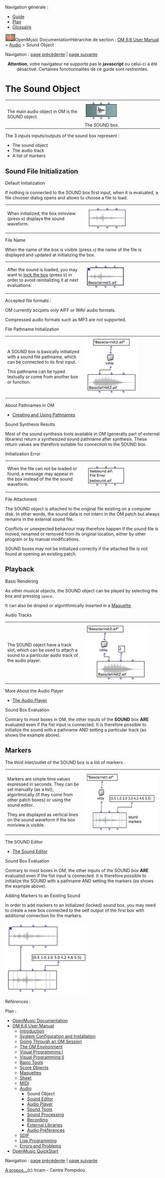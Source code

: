 <div id="tplf" class="tplPage">

<div id="tplh">

<span class="hidden">Navigation générale : </span>

  - [<span>Guide</span>](OM-Documentation.md)
  - [<span>Plan</span>](OM-Documentation_1.md)
  - [<span>Glossaire</span>](OM-Documentation_2.md)

</div>

<div id="tplt">

![empty.gif](../tplRes/page/empty.gif)![logoom1.png](../res/logoom1.png)<span class="tplTi">OpenMusic
Documentation</span><span class="sw_outStack_navRoot"><span class="hidden">Hiérarchie
de section : </span>[<span>OM 6.6 User
Manual</span>](OM-User-Manual.md)<span class="stkSep"> \>
</span>[<span>Audio</span>](Audio.md)<span class="stkSep"> \>
</span><span class="stkSel_yes"><span>Sound Object</span></span></span>

</div>

<div class="tplNav">

<span class="hidden">Navigation : </span>[<span>page
précédente</span>](Audio.md "page précédente(Audio)")<span class="hidden">
| </span>[<span>page
suivante</span>](SoundEditor.md "page suivante(Sound Editor)")

</div>

<div id="tplc" class="tplc_out_yes">

<div style="text-align: center;">

**Attention**, votre navigateur ne supporte pas le **javascript** ou
celui-ci à été désactivé. Certaines fonctionnalités de ce guide sont
restreintes.

</div>

<div class="headCo">

# <span>The Sound Object</span>

<div class="headCo_co">

<div>

<div class="infobloc">

<div class="txtRes">

<table>
<colgroup>
<col style="width: 50%" />
<col style="width: 50%" />
</colgroup>
<tbody>
<tr class="odd">
<td><div class="dk_txtRes_txt txt">
<p>The main audio object in OM is the SOUND object.</p>
</div></td>
<td><div class="caption">
<div class="caption_co">
<img src="../res/sound-box.png" width="115" height="67" alt="The SOUND box." />
</div>
<div class="caption_ti">
The SOUND box.
</div>
</div></td>
</tr>
</tbody>
</table>

</div>

<div class="txt">

The 3 inputs inputs/outputs of the sound box represent :

  - <span>The sound object</span>
  - <span>The audio track</span>
  - <span>A list of markers</span>

</div>

</div>

<div class="part">

## <span>Sound File Initialization</span>

<div class="part_co">

<div class="infobloc">

<div class="infobloc_ti">

<span>Default Initialization</span>

</div>

<div class="txt">

If nothing is connected to the SOUND box first input, when it is
evaluated, a file chooser dialog opens and allows to choose a file to
load.

</div>

<div class="txtRes">

<table>
<colgroup>
<col style="width: 50%" />
<col style="width: 50%" />
</colgroup>
<tbody>
<tr class="odd">
<td><div class="dk_txtRes_txt txt">
<p>When initialized, the box miniview (press <code class="keyboard_tl">m</code>) displays the sound waveform.</p>
</div></td>
<td><div class="caption">
<div class="caption_co">
<img src="../res/sound-miniview.png" width="144" height="83" alt="sound-miniview.png" />
</div>
</div></td>
</tr>
</tbody>
</table>

</div>

</div>

<div class="bloc note">

<div class="bloc_ti note_ti">

<span>File Name</span>

</div>

<div class="txt">

When the name of the box is visible (press `n`) the name of the file is
displayed and updated at initializing the box.

</div>

</div>

<div class="infobloc">

<div class="txtRes">

<table>
<colgroup>
<col style="width: 50%" />
<col style="width: 50%" />
</colgroup>
<tbody>
<tr class="odd">
<td><div class="dk_txtRes_txt txt">
<p>After the sound is loaded, you may want to <a href="LockMode.md"><span>lock the box</span></a> (press <code class="keyboard_tl">b</code>) in order to avoid reinitalizing it at next evaluations.</p>
</div></td>
<td><div class="caption">
<div class="caption_co">
<img src="../res/lock-sound.png" width="136" height="83" alt="lock-sound.png" />
</div>
</div></td>
</tr>
</tbody>
</table>

</div>

</div>

<div class="bloc warning">

<div class="bloc_ti warning_ti">

<span>Accepted file formats :</span>

</div>

<div class="txt">

OM currently accpets only AIFF or WAV audio formats.

Compressed audio formats such as MP3 are not supported.

</div>

</div>

<div class="infobloc">

<div class="infobloc_ti">

<span>File Pathname Initialization</span>

</div>

<div class="txtRes">

<table>
<colgroup>
<col style="width: 50%" />
<col style="width: 50%" />
</colgroup>
<tbody>
<tr class="odd">
<td><div class="dk_txtRes_txt txt">
<p>A SOUND box is basically initialized with a sound file pathname, which can be connected to its first input.</p>
<p>This pathname can be typed textually or come from another box or function.</p>
</div></td>
<td><div class="caption">
<div class="caption_co">
<img src="../res/sound-path.png" width="174" height="193" alt="sound-path.png" />
</div>
</div></td>
</tr>
</tbody>
</table>

</div>

<div class="linkSet">

<div class="linkSet_ti">

<span>About Pathnames in OM</span>

</div>

<div class="linkUL">

  - [<span>Creating and Using Pathnames</span>](Pathnames.md)

</div>

</div>

</div>

<div class="bloc complement">

<div class="bloc_ti complement_ti">

<span>Sound Synthesis Results</span>

</div>

<div class="txt">

Most of the sound synthesis tools available in OM (generally part of
external libraries) return a synthesized sound pathname after synthesis.
These return values are therefore suitable for connection to the SOUND
box.

</div>

</div>

<div class="infobloc">

<div class="infobloc_ti">

<span>Initialization Error</span>

</div>

<div class="txtRes">

<table>
<colgroup>
<col style="width: 50%" />
<col style="width: 50%" />
</colgroup>
<tbody>
<tr class="odd">
<td><div class="dk_txtRes_txt txt">
<p>When the file can not be loaded or found, a message may appear in the box instead of the the sound waveform.</p>
</div></td>
<td><div class="caption">
<div class="caption_co">
<img src="../res/sound-error.png" width="137" height="78" alt="sound-error.png" />
</div>
</div></td>
</tr>
</tbody>
</table>

</div>

</div>

<div class="bloc warning">

<div class="bloc_ti warning_ti">

<span>File Attachment</span>

</div>

<div class="txt">

The SOUND object is attached to the original file existing on a computer
disk. In other words, the sound data is not intern in the OM patch but
always remains in the external sound file.

Conflicts or unexpected behaviour may therefore happen if the sound file
is moved, renamed or removed from its original location, either by other
program or by manual modifications.

SOUND boxes may not be initialized correctly if the attached file is not
found at opening an existing patch.

</div>

</div>

</div>

</div>

<div class="part">

## <span>Playback</span>

<div class="part_co">

<div class="infobloc">

<div class="infobloc_ti">

<span>Basic Rendering</span>

</div>

<div class="txt">

As other musical objects, the SOUND object can be played by selecting
the box and pressing `space`.

It can also be droped or algorithmically inserted in a
[<span>Maquette</span>](Maquettes.md).

</div>

</div>

<div class="infobloc">

<div class="infobloc_ti">

<span>Audio Tracks</span>

</div>

<div class="txtRes">

<table>
<colgroup>
<col style="width: 50%" />
<col style="width: 50%" />
</colgroup>
<tbody>
<tr class="odd">
<td><div class="dk_txtRes_txt txt">
<p>The SOUND object have a track slot, which can be used to attach a sound to a particular audio track of the audio player.</p>
</div></td>
<td><div class="caption">
<div class="caption_co">
<img src="../res/soundbox-track.png" width="205" height="192" alt="soundbox-track.png" />
</div>
</div></td>
</tr>
</tbody>
</table>

</div>

<div class="linkSet">

<div class="linkSet_ti">

<span>More About the Audio Player</span>

</div>

<div class="linkUL">

  - [<span>The Audio Player</span>](AudioPlayer.md)

</div>

</div>

</div>

<div class="bloc warning">

<div class="bloc_ti warning_ti">

<span>Sound Box Evaluation</span>

</div>

<div class="txt">

Contrary to most boxes in OM, the other inputs of the **SOUND** box
**ARE** evaluated even if the fist input is connected. It is therefore
possible to initialize the sound with a pathname AND setting a
particular track (as shows the example above).

</div>

</div>

</div>

</div>

<div class="part">

## <span>Markers</span>

<div class="part_co">

<div class="infobloc">

<div class="txt">

The third inlet/outlet of the SOUND box is a list of markers .

</div>

<div class="txtRes">

<table>
<colgroup>
<col style="width: 50%" />
<col style="width: 50%" />
</colgroup>
<tbody>
<tr class="odd">
<td><div class="dk_txtRes_txt txt">
<p>Markers are simple time values expressed in seconds. They can be set manually (as a list), algoritmically (if they come from other patch boxes) or using the sound editor.</p>
<p>They are displayed as vertical lines on the sound waveform if the box miniview is visible.</p>
</div></td>
<td><div class="caption">
<div class="caption_co">
<img src="../res/markers.png" width="283" height="204" alt="markers.png" />
</div>
</div></td>
</tr>
</tbody>
</table>

</div>

<div class="linkSet">

<div class="linkSet_ti">

<span>The SOUND Editor</span>

</div>

<div class="linkUL">

  - [<span>The Sound Editor</span>](SoundEditor.md)

</div>

</div>

</div>

<div class="bloc warning">

<div class="bloc_ti warning_ti">

<span>Sound Box Evaluation</span>

</div>

<div class="txt">

Contrary to most boxes in OM, the other inputs of the SOUND box **ARE**
evaluated even if the fist input is connected. It is therefore possible
to initialize the SOUND with a pathname AND setting the markers (as
shows the example above).

</div>

</div>

<div class="bloc tip">

<div class="bloc_ti tip_ti">

<span>Adding Markers to an Existing Sound</span>

</div>

<div class="txt">

In order to add markers to an initialized (locked) sound box, you may
need to create a new box connected to the self output of the first box
with additional connection for the markers.

</div>

<div class="caption">

<div class="caption_co">

![markers2.png](../res/markers2.png)

</div>

</div>

</div>

</div>

</div>

</div>

</div>

</div>

<span class="hidden">Références : </span>

</div>

<div id="tplo" class="tplo_out_yes">

<div class="tplOTp">

<div class="tplOBm">

<div id="mnuFrm">

<span class="hidden">Plan :</span>

<div id="mnuFrmUp" onmouseout="menuScrollTiTask.fSpeed=0;" onmouseover="if(menuScrollTiTask.fSpeed&gt;=0) {menuScrollTiTask.fSpeed=-2; scTiLib.addTaskNow(menuScrollTiTask);}" onclick="menuScrollTiTask.fSpeed-=2;" style="display: none;">

<span id="mnuFrmUpLeft">[](#)</span><span id="mnuFrmUpCenter"></span><span id="mnuFrmUpRight"></span>

</div>

<div id="mnuScroll">

  - [<span>OpenMusic Documentation</span>](OM-Documentation.md)
  - [<span>OM 6.6 User Manual</span>](OM-User-Manual.md)
      - [<span>Introduction</span>](00-Sommaire.md)
      - [<span>System Configuration and
        Installation</span>](Installation.md)
      - [<span>Going Through an OM Session</span>](Goingthrough.md)
      - [<span>The OM Environment</span>](Environment.md)
      - [<span>Visual Programming I</span>](BasicVisualProgramming.md)
      - [<span>Visual Programming
        II</span>](AdvancedVisualProgramming.md)
      - [<span>Basic Tools</span>](BasicObjects.md)
      - [<span>Score Objects</span>](ScoreObjects.md)
      - [<span>Maquettes</span>](Maquettes.md)
      - [<span>Sheet</span>](Sheet.md)
      - [<span>MIDI</span>](MIDI.md)
      - [<span>Audio</span>](Audio.md)
          - <span id="i3" class="outLeftSel_yes"><span>Sound
            Object</span></span>
          - [<span>Sound Editor</span>](SoundEditor.md)
          - [<span>Audio Player</span>](AudioPlayer.md)
          - [<span>Sound Tools</span>](SoundTools.md)
          - [<span>Sound Processing</span>](SoundProcessing.md)
          - [<span>Recording</span>](SoundRecording.md)
          - [<span>External Libraries</span>](Externals.md)
          - [<span>Audio Preferences</span>](SoundPreferences.md)
      - [<span>SDIF</span>](SDIF.md)
      - [<span>Lisp Programming</span>](Lisp.md)
      - [<span>Errors and Problems</span>](errors.md)
  - [<span>OpenMusic QuickStart</span>](QuickStart-Chapters.md)

</div>

<div id="mnuFrmDown" onmouseout="menuScrollTiTask.fSpeed=0;" onmouseover="if(menuScrollTiTask.fSpeed&lt;=0) {menuScrollTiTask.fSpeed=2; scTiLib.addTaskNow(menuScrollTiTask);}" onclick="menuScrollTiTask.fSpeed+=2;" style="display: none;">

<span id="mnuFrmDownLeft">[](#)</span><span id="mnuFrmDownCenter"></span><span id="mnuFrmDownRight"></span>

</div>

</div>

</div>

</div>

</div>

<div class="tplNav">

<span class="hidden">Navigation : </span>[<span>page
précédente</span>](Audio.md "page précédente(Audio)")<span class="hidden">
| </span>[<span>page
suivante</span>](SoundEditor.md "page suivante(Sound Editor)")

</div>

<div id="tplb">

[<span>A propos...</span>](OM-Documentation_3.md)(c) Ircam - Centre
Pompidou

</div>

</div>
